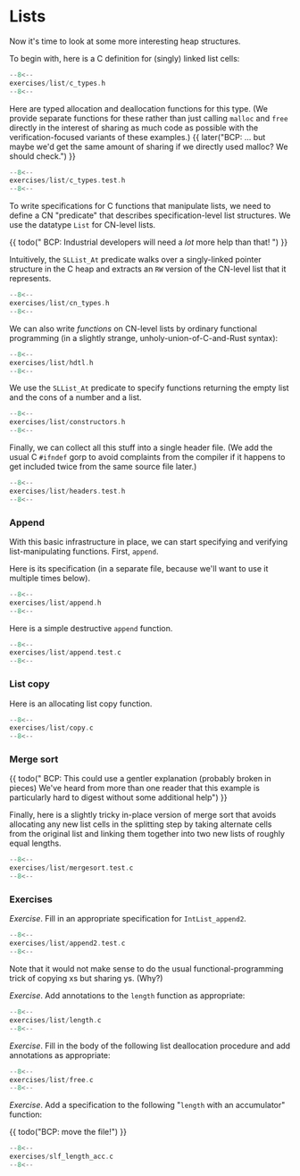 # Lists

Now it's time to look at some more interesting heap structures.

To begin with, here is a C definition for (singly) linked list cells:

```c title="exercises/list/c_types.h"
--8<--
exercises/list/c_types.h
--8<--
```

Here are typed allocation and deallocation functions for this type.
(We provide separate functions for these rather than just calling
`malloc` and `free` directly in the interest of sharing as much code
as possible with the verification-focused variants of these examples.)
{{ later("BCP: ... but maybe we'd get the same amount of sharing if we directly
used malloc?  We should check.") }}

```c title="exercises/list/c_types.test.h"
--8<--
exercises/list/c_types.test.h
--8<--
```

To write specifications for C functions that manipulate lists, we need
to define a CN "predicate" that describes specification-level list
structures. We use the datatype `List` for CN-level lists.

{{ todo(" BCP: Industrial developers will need a _lot_
more help than that!  ") }}

Intuitively, the `SLList_At` predicate walks over a singly-linked
pointer structure in the C heap and extracts an `RW` version of
the CN-level list that it represents.

```c title="exercises/list/cn_types.h"
--8<--
exercises/list/cn_types.h
--8<--
```

We can also write _functions_ on CN-level lists by ordinary functional
programming (in a slightly strange, unholy-union-of-C-and-Rust
syntax):

```c title="exercises/list/hdtl.h"
--8<--
exercises/list/hdtl.h
--8<--
```

We use the `SLList_At` predicate to specify functions returning the
empty list and the cons of a number and a list.

```c title="exercises/list/constructors.h"
--8<--
exercises/list/constructors.h
--8<--
```

Finally, we can collect all this stuff into a single header file. (We
add the usual C `#ifndef` gorp to avoid complaints from the compiler
if it happens to get included twice from the same source file later.)

```c title="exercises/list/headers.test.h"
--8<--
exercises/list/headers.test.h
--8<--
```

### Append

With this basic infrastructure in place, we can start specifying and
verifying list-manipulating functions. First, `append`.

Here is its specification (in a separate file, because we'll want to
use it multiple times below).

```c title="exercises/list/append.h"
--8<--
exercises/list/append.h
--8<--
```

Here is a simple destructive `append` function.

```c title="exercises/list/append.test.c"
--8<--
exercises/list/append.test.c
--8<--
```

### List copy

Here is an allocating list copy function.

```c title="exercises/list/copy.c"
--8<--
exercises/list/copy.c
--8<--
```

### Merge sort

{{ todo(" BCP: This could use a gentler explanation
(probably broken in pieces) We've heard from more than one reader that this
example is particularly hard to digest without some additional help") }}

Finally, here is a slightly tricky in-place version of merge sort that
avoids allocating any new list cells in the splitting step by taking
alternate cells from the original list and linking them together into
two new lists of roughly equal lengths.

```c title="exercises/list/mergesort.test.c"
--8<--
exercises/list/mergesort.test.c
--8<--
```

### Exercises

_Exercise_. Fill in an appropriate specification for
`IntList_append2`.

```c title="exercises/list/append2.test.c"
--8<--
exercises/list/append2.test.c
--8<--
```

Note that it would not make sense to do the usual
functional-programming trick of copying xs but sharing ys. (Why?)

_Exercise_. Add annotations to the `length` function as appropriate:

```c title="exercises/list/length.c"
--8<--
exercises/list/length.c
--8<--
```

_Exercise_. Fill in the body of the following list deallocation
procedure and add annotations as appropriate:

```c title="exercises/list/free.c"
--8<--
exercises/list/free.c
--8<--
```

_Exercise_. Add a specification to the following "`length` with an
accumulator" function:

{{ todo("BCP: move the file!") }}

```c title="exercises/slf_length_acc.c"
--8<--
exercises/slf_length_acc.c
--8<--
```
